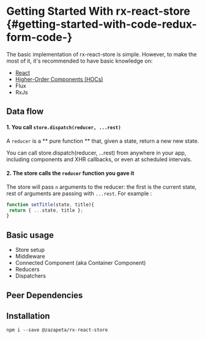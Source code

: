 # Getting Started With rx-react-store {#getting-started-with-code-redux-form-code-}

The basic implementation of rx-react-store is simple. However, to make the most of it, it's recommended to have basic knowledge on:

* [React](https://facebook.github.io/react/)
* [Higher-Order Components \(HOCs\)](https://facebook.github.io/react/docs/higher-order-components.html)
* Flux
* RxJs

## Data flow

 #### 1. You call `store.dispatch(reducer, ...rest)`
 A `reducer` is a ** pure function ** that, given a state, return a new new state.
 
 You can call store.dispatch(reducer, ...rest) from anywhere in your app, including components and XHR callbacks, or even at scheduled intervals.
 
 #### 2. The store calls the `reducer` function you gave it
 
 The store will pass `n` arguments to the reducer: the first is the current state, rest of arguments are passing with `...rest`. For example : 
 
 ```js
 function setTitle(state, title){
  return { ...state, title };
 }
 ```

## Basic usage

* Store setup
* Middleware
* Connected Component \(aka Container Component\)
* Reducers
* Dispatchers

## Peer Dependencies

## Installation

```
npm i --save @zazapeta/rx-react-store
```



